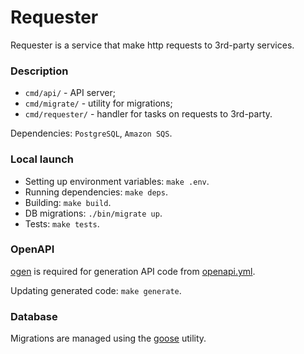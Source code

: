 # Requester

Requester is a service that make http requests to 3rd-party services.

### Description

- `cmd/api/` - API server;
- `cmd/migrate/` - utility for migrations;
- `cmd/requester/` - handler for tasks on requests to 3rd-party.

Dependencies: `PostgreSQL`, `Amazon SQS`.

### Local launch

- Setting up environment variables: `make .env`.
- Running dependencies: `make deps`.
- Building: `make build`.
- DB migrations: `./bin/migrate up`.
- Tests: `make tests`.

### OpenAPI

[ogen](https://github.com/ogen-go/ogen) is required for generation API code from [openapi.yml](api/openapi.yml).

Updating generated code: `make generate`.

### Database

Migrations are managed using the [goose](https://github.com/pressly/goose) utility.
